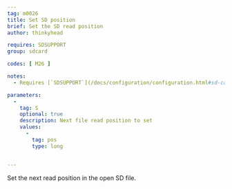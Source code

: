 ```yaml
---
tag: m0026
title: Set SD position
brief: Set the SD read position
author: thinkyhead

requires: SDSUPPORT
group: sdcard

codes: [ M26 ]

notes:
  - Requires [`SDSUPPORT`](/docs/configuration/configuration.html#sd-card)

parameters:
  -
    tag: S
    optional: true
    description: Next file read position to set
    values:
      -
        tag: pos
        type: long


---
```


Set the next read position in the open SD file.
